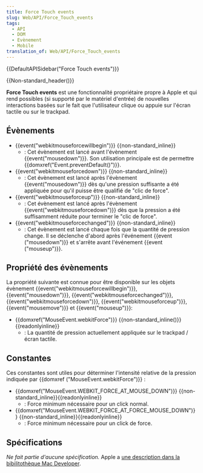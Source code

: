 ```yaml
---
title: Force Touch events
slug: Web/API/Force_Touch_events
tags:
  - API
  - DOM
  - Evènement
  - Mobile
translation_of: Web/API/Force_Touch_events
---
```

{{DefaultAPISidebar("Force Touch events")}}

{{Non-standard_header()}}

**Force Touch events** est une fonctionnalité propriétaire propre à Apple et qui rend possibles (si supporté par le matériel d'entrée) de nouvelles interactions basées sur le fait que l'utilisateur clique ou appuie sur l'écran tactile ou sur le trackpad.

## Évènements

- {{event("webkitmouseforcewillbegin")}} {{non-standard_inline}}
  - : Cet évènement est lancé avant l'évènement {{event("mousedown")}}. Son utilisation principale est de permettre {{domxref("Event.preventDefault()")}}.
- {{event("webkitmouseforcedown")}} {{non-standard_inline}}
  - : Cet évènement est lancé après l'évènement {{event("mousedown")}} dès qu'une pression suffisante a été appliquée pour qu'il puisse être qualifié de "clic de force".
- {{event("webkitmouseforceup")}} {{non-standard_inline}}
  - : Cet évènement est lancé après l'évènement {{event("webkitmouseforcedown")}} dès que la pression a été suffisamment réduite pour terminer le "clic de force".
- {{event("webkitmouseforcechanged")}} {{non-standard_inline}}
  - : Cet évènement est lancé chaque fois que la quantité de pression change. Il se déclenche d'abord après l'événement {{event ("mousedown")}} et s'arrête avant l'événement {{event ("mouseup")}}.

## Propriété des évènements

La propriété suivante est connue pour être disponible sur les objets évènement {{event("webkitmouseforcewillbegin")}}, {{event("mousedown")}}, {{event("webkitmouseforcechanged")}}, {{event("webkitmouseforcedown")}}, {{event("webkitmouseforceup")}}, {{event("mousemove")}} et {{event("mouseup")}}:

- {{domxref("MouseEvent.webkitForce")}} {{non-standard_inline()}} {{readonlyinline}}
  - : La quantité de pression actuellement appliquée sur le trackpad / écran tactile.

## Constantes

Ces constantes sont utiles pour déterminer l'intensité relative de la pression indiquée par {{domxref ("MouseEvent.webkitForce")}} :

- {{domxref("MouseEvent.WEBKIT_FORCE_AT_MOUSE_DOWN")}} {{non-standard_inline}}{{readonlyinline}}
  - : Force minimum nécessaire pour un click normal.
- {{domxref("MouseEvent.WEBKIT_FORCE_AT_FORCE_MOUSE_DOWN")}} {{non-standard_inline}}{{readonlyinline}}
  - : Force minimum nécessaire pour un click de force.

## Spécifications

_Ne fait partie d'aucune spécification._ Apple a [une description dans la bibilitothèque Mac Developer](https://developer.apple.com/library/prerelease/mac/documentation/AppleApplications/Conceptual/SafariJSProgTopics/RespondingtoForceTouchEventsfromJavaScript.html).
